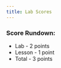 ```yaml
---
title: Lab Scores
---
```


### Score Rundown:

- Lab - 2 points
- Lesson - 1 point
- Total - 3 points

<body>
    <div id="scores">
    </div>
</body>

<script>
    // put all scores and names in this array (order Z at top, A at bottom)
    let people = [
        ["name","peerLab","peerLesson","liveLab","liveLesson","total"],
        ["","/2","/1","/2","/1","/3"],
        ["","/2","/1","/2","/1","/3"],
        ["","/2","/1","/2","/1","/3"],
        ["","/2","/1","/2","/1","/3"],
        ["","/2","/1","/2","/1","/3"],
        ["","/2","/1","/2","/1","/3"],
        ["","/2","/1","/2","/1","/3"],
        ["","/2","/1","/2","/1","/3"],
        ["","/2","/1","/2","/1","/3"],
        ["","/2","/1","/2","/1","/3"],
        ["","/2","/1","/2","/1","/3"],
        ["","/2","/1","/2","/1","/3"],
        ["","/2","/1","/2","/1","/3"],
        ["","/2","/1","/2","/1","/3"],
        ["","/2","/1","/2","/1","/3"],
        ["","/2","/1","/2","/1","/3"],
        ["","/2","/1","/2","/1","/3"],
        ["","/2","/1","/2","/1","/3"],
        ["","/2","/1","/2","/1","/3"],
        ["","/2","/1","/2","/1","/3"],
        ["","/2","/1","/2","/1","/3"]

    ]

    // iterates through array and creates tr's and td's for each index
    function makeTableHTML(people) {
        var result = "<table>";
        result += "<thead><tr><th>Name</th><th>Lab Score (Peer)</th><th>Lesson Score (Peer)</th><th>Lab Score (Live)</th><th>Lab Score (Live)</th><th>Total</th></thead><tbody>";
        // Create header row. Better way to do this?
        //for (var i = 0; i < array.length; i++) {
        for (var i = people.length-1; i > 0; i--) {
            result += "<tr>";
            for (var j = 0; j < people[i].length; j++) {
                result += "<td>"+people[i][j]+"</td>";   
            }   
            result += "</tr>";
        }   
        result += "</tbody></table>";
        document.getElementById("scores").innerHTML = result;
    }
    makeTableHTML(people);


    function makeTable() {
        console.log("smth");
    }

</script>
